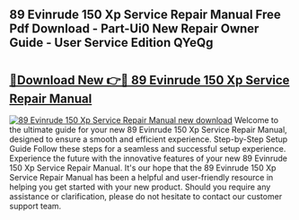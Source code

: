 ## 89 Evinrude 150 Xp Service Repair Manual Free Pdf Download - Part-Ui0 New Repair Owner Guide - User Service Edition QYeQg

# <h2><a href="http://bc65086.oget.top/?id=89+Evinrude+150+Xp+Service+Repair+Manual">🔗Download New 👉🔴 89 Evinrude 150 Xp Service Repair Manual</a></h2>

[![89 Evinrude 150 Xp Service Repair Manual new download](https://i.imgur.com/5g1atiW.png)](http://bc65086.oget.top/?id=89+Evinrude+150+Xp+Service+Repair+Manual)
Welcome to the ultimate guide for your new 89 Evinrude 150 Xp Service Repair Manual, designed to ensure a smooth and efficient experience. Step-by-Step Setup Guide Follow these steps for a seamless and successful setup experience. Experience the future with the innovative features of your new 89 Evinrude 150 Xp Service Repair Manual. It's our hope that the 89 Evinrude 150 Xp Service Repair Manual has been a helpful and user-friendly resource in helping you get started with your new product. Should you require any assistance or clarification, please do not hesitate to contact our customer support team.
